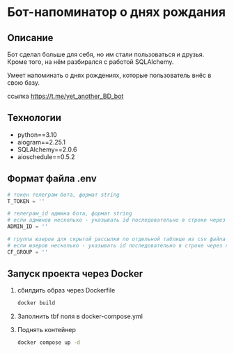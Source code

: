 # Бот-напоминатор о днях рождания

## Описание

Бот сделал больше для себя, но им стали пользоваться и друзья.  
Кроме того, на нём разбирался с работой SQLAlchemy.

Умеет напоминать о днях рождениях, которые пользователь внёс в свою базу.

ссылка <https://t.me/yet_another_BD_bot>

## Технологии

- python==3.10
- aiogram==2.25.1
- SQLAlchemy==2.0.6
- aioschedule==0.5.2

## Формат файла .env

```python
# токен телеграм бота, формат string
T_TOKEN = ''

# телеграм_id админа бота, формат string
# если админов несколько - указывать id последовательно в строке через пробел 
ADMIN_ID = ''

# группа юзеров для скрытой рассылки по отдельной таблице из csv файла
# если юзеров несколько - указывать id последовательно в строке через пробел 
CF_GROUP = ''
```

## Запуск проекта через Docker

1. сбилдить образ через Dockerfile

    ```bash
    docker build
    ```

2. Заполнить tbf поля в docker-compose.yml

3. Поднять контейнер

    ```bash
    docker compose up -d
    ```
